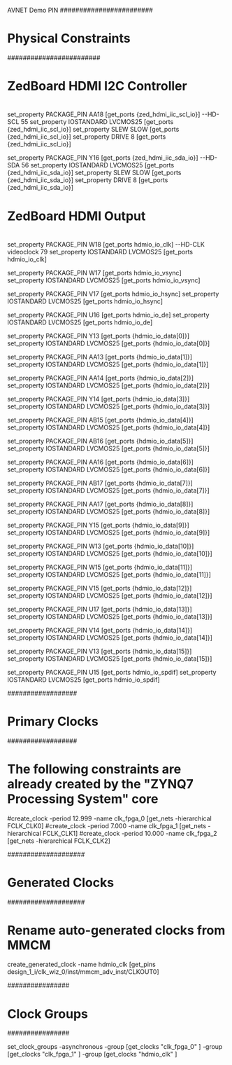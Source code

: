 
AVNET Demo PIN
########################
# Physical Constraints #
########################

#
# ZedBoard HDMI I2C Controller
#

set_property PACKAGE_PIN AA18 [get_ports {zed_hdmi_iic_scl_io}]   --HD-SCL 55
set_property IOSTANDARD LVCMOS25 [get_ports {zed_hdmi_iic_scl_io}]
set_property SLEW SLOW [get_ports {zed_hdmi_iic_scl_io}]
set_property DRIVE 8 [get_ports {zed_hdmi_iic_scl_io}]

set_property PACKAGE_PIN Y16 [get_ports {zed_hdmi_iic_sda_io}]  --HD-SDA 56
set_property IOSTANDARD LVCMOS25 [get_ports {zed_hdmi_iic_sda_io}]
set_property SLEW SLOW [get_ports {zed_hdmi_iic_sda_io}]
set_property DRIVE 8 [get_ports {zed_hdmi_iic_sda_io}]

#
# ZedBoard HDMI Output
#

set_property PACKAGE_PIN W18 [get_ports hdmio_io_clk]   --HD-CLK videoclock 79
set_property IOSTANDARD LVCMOS25 [get_ports hdmio_io_clk]

set_property PACKAGE_PIN W17 [get_ports hdmio_io_vsync]   
set_property IOSTANDARD LVCMOS25 [get_ports hdmio_io_vsync]

set_property PACKAGE_PIN V17 [get_ports hdmio_io_hsync]
set_property IOSTANDARD LVCMOS25 [get_ports hdmio_io_hsync]

set_property PACKAGE_PIN U16 [get_ports hdmio_io_de]
set_property IOSTANDARD LVCMOS25 [get_ports hdmio_io_de]

set_property PACKAGE_PIN Y13 [get_ports {hdmio_io_data[0]}]
set_property IOSTANDARD LVCMOS25 [get_ports {hdmio_io_data[0]}]

set_property PACKAGE_PIN AA13 [get_ports {hdmio_io_data[1]}]
set_property IOSTANDARD LVCMOS25 [get_ports {hdmio_io_data[1]}]

set_property PACKAGE_PIN AA14 [get_ports {hdmio_io_data[2]}]
set_property IOSTANDARD LVCMOS25 [get_ports {hdmio_io_data[2]}]

set_property PACKAGE_PIN Y14 [get_ports {hdmio_io_data[3]}]
set_property IOSTANDARD LVCMOS25 [get_ports {hdmio_io_data[3]}]

set_property PACKAGE_PIN AB15 [get_ports {hdmio_io_data[4]}]
set_property IOSTANDARD LVCMOS25 [get_ports {hdmio_io_data[4]}]

set_property PACKAGE_PIN AB16 [get_ports {hdmio_io_data[5]}]
set_property IOSTANDARD LVCMOS25 [get_ports {hdmio_io_data[5]}]

set_property PACKAGE_PIN AA16 [get_ports {hdmio_io_data[6]}]
set_property IOSTANDARD LVCMOS25 [get_ports {hdmio_io_data[6]}]

set_property PACKAGE_PIN AB17 [get_ports {hdmio_io_data[7]}]
set_property IOSTANDARD LVCMOS25 [get_ports {hdmio_io_data[7]}]

set_property PACKAGE_PIN AA17 [get_ports {hdmio_io_data[8]}]
set_property IOSTANDARD LVCMOS25 [get_ports {hdmio_io_data[8]}]

set_property PACKAGE_PIN Y15 [get_ports {hdmio_io_data[9]}]
set_property IOSTANDARD LVCMOS25 [get_ports {hdmio_io_data[9]}]

set_property PACKAGE_PIN W13 [get_ports {hdmio_io_data[10]}]
set_property IOSTANDARD LVCMOS25 [get_ports {hdmio_io_data[10]}]

set_property PACKAGE_PIN W15 [get_ports {hdmio_io_data[11]}]
set_property IOSTANDARD LVCMOS25 [get_ports {hdmio_io_data[11]}]

set_property PACKAGE_PIN V15 [get_ports {hdmio_io_data[12]}]
set_property IOSTANDARD LVCMOS25 [get_ports {hdmio_io_data[12]}]

set_property PACKAGE_PIN U17 [get_ports {hdmio_io_data[13]}]
set_property IOSTANDARD LVCMOS25 [get_ports {hdmio_io_data[13]}]

set_property PACKAGE_PIN V14 [get_ports {hdmio_io_data[14]}]
set_property IOSTANDARD LVCMOS25 [get_ports {hdmio_io_data[14]}]

set_property PACKAGE_PIN V13 [get_ports {hdmio_io_data[15]}]
set_property IOSTANDARD LVCMOS25 [get_ports {hdmio_io_data[15]}]

set_property PACKAGE_PIN U15 [get_ports hdmio_io_spdif]
set_property IOSTANDARD LVCMOS25 [get_ports hdmio_io_spdif]


##################
# Primary Clocks #
##################

# The following constraints are already created by the "ZYNQ7 Processing System" core
#create_clock -period 12.999 -name clk_fpga_0 [get_nets -hierarchical FCLK_CLK0]
#create_clock -period  7.000 -name clk_fpga_1 [get_nets -hierarchical FCLK_CLK1]
#create_clock -period 10.000 -name clk_fpga_2 [get_nets -hierarchical FCLK_CLK2]

####################
# Generated Clocks #
####################

# Rename auto-generated clocks from MMCM
create_generated_clock -name hdmio_clk [get_pins design_1_i/clk_wiz_0/inst/mmcm_adv_inst/CLKOUT0]

################
# Clock Groups #
################

set_clock_groups -asynchronous -group [get_clocks "clk_fpga_0" ] -group [get_clocks "clk_fpga_1" ] -group [get_clocks "hdmio_clk" ]

